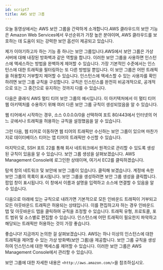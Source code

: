 ```yaml
---
id: script7
title: AWS 보안 그룹
---
```


오늘 동영상에서는 AWS 보안 그룹을 간략하게 소개합니다.AWS 클라우드의 보안 기능은 Amazon Web Services에서 우선순위가 가장 높은 분야이며, AWS 클라우드를 보호하는 데 도움이 되는 강력한 보안 옵션이 제공되고 있습니다.

제가 이야기하고자 하는 기능 중 하나는 보안 그룹입니다.AWS에서 보안 그룹은 가상 서버에 대해 내장된 방화벽과 같은 역할을 합니다. 이러한 보안 그룹을 사용하면 인스턴스에 액세스하는 방법을 완벽하게 제어할 수 있습니다. 가장 기본적인 수준에서는 인스턴스에 대한 트래픽을 필터링하는 또 다른 방법일 뿐입니다. 이 보안 그룹은 어떤 트래픽을 허용할지 거부할지 제어할 수 있습니다. 인스턴스에 액세스할 수 있는 사용자를 확인하려면 보안 그룹 규칙을 구성합니다. 규칙은 인스턴스를 완전히 비공개적으로, 공개적으로 또는 그 중간으로 유지하는 것까지 다를 수 있습니다.

다음은 클래식 AWS 멀티 티어 보안 그룹의 예시입니다. 이 아키텍처에서 이 멀티 티어 웹 아키텍처를 수용하기 위해 여러 다른 보안 그룹 규칙이 생성되었음을 알 수 있습니다.

웹 티어에서 시작하는 경우, 소스 0.0.0.0/0을 선택하여 포트 80/443에서 인터넷의 어느 곳에서나 트래픽을 허용하는 규칙을 설정했음을 알 수 있습니다.

그런 다음, 웹 티어로 이동하면 웹 티어의 트래픽만 수신하는 보안 그룹이 있으며 마찬가지로 데이터베이스 티어는 앱 티어의 트래픽만 수신할 수 있습니다.

마지막으로, SSH 포트 22를 통해 회사 네트워크에서 원격으로 관리할 수 있도록 생성된 규칙이 있음을 알 수 있습니다. 보안 그룹 생성을 살펴보겠습니다. AWS Management Console에 로그인한 상태이며, 여기서 EC2를 클릭하겠습니다.

탐색 창의 네트워크 및 보안에 보안 그룹이 있습니다. 클릭해 보겠습니다. 계정에 속한 보안 그룹의 목록이 표시됩니다. 보안 그룹을 생성하려면 보안 그룹 생성을 클릭합니다. 팝업 창이 표시됩니다. 이 창에서 이름과 설명을 입력하고 소스에 연결할 수 있음을 알 수 있습니다.

다음으로 아래에 있는 규칙으로 내려가면 기본적으로 모든 인바운드 트래픽이 거부되고 모든 아웃바운드 트래픽은 허용되는 상태입니다. 이를 편집하고자 하는 경우 인바운드 탭 및 아웃바운드 탭을 클릭하여 규칙을 조정할 수 있습니다. 트래픽 유형, 프로토콜, 포트 범위 및 소스별로 편집할 수 있습니다. 인스턴스에 어떤 트래픽이 필요한지 파악하고 해당되는 트래픽만 허용하는 것이 가장 좋습니다.

좋습니다! 지금까지 논의한 걸 살펴보겠습니다. AWS는 하나 이상의 인스턴스에 대한 트래픽을 제어할 수 있는 가상 방화벽(보안 그룹)을 제공합니다. 보안 그룹 규칙을 생성하여 인스턴스에 대한 액세스를 제어할 수 있습니다. 이러한 보안 그룹은 AWS Management Console에서 관리할 수 있습니다.

보안 그룹에 대한 자세한 내용은 `<http://aws.amazon.com/>`을 참조하십시오.
